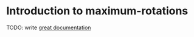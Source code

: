 # Introduction to maximum-rotations

TODO: write [great documentation](http://jacobian.org/writing/what-to-write/)
